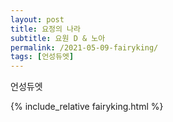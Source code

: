 ```yaml
---
layout: post
title: 요정의 나라
subtitle: 요원 D & 노아
permalink: /2021-05-09-fairyking/
tags: [언성듀엣]
---
```


언성듀엣

{% include_relative fairyking.html %}

